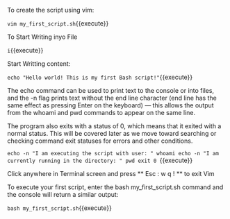 To create the script using vim:

`vim my_first_script.sh`{{execute}}

To Start Writing inyo File

`i`{{execute}}

Start Writting content:

`echo "Hello world! This is my first Bash script!"`{{execute}}

The echo command can be used to print text to the console or into files, and the -n flag 
prints text without the end line character (end line has the same effect as pressing Enter on the keyboard)
— this allows the output from the whoami and pwd commands to appear on the same line.

The program also exits with a status of 0, which means that it exited with a normal status.
This will be covered later as we move toward searching or checking command exit statuses
for errors and other conditions.

`echo -n "I am executing the script with user: "
whoami
echo -n "I am currently running in the directory: "
pwd
exit 0
`{{execute}}

Click anywhere in Terminal screen and press ** Esc : w q ! ** to exit Vim

To execute your first script, enter the bash my_first_script.sh command and the
console will return a similar output:

`bash my_first_script.sh`{{execute}}
